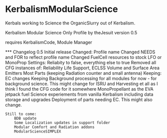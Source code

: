# KerbalismModularScience
Kerbals working to Science the OrganicSlurry out of Kerbalism.

Kerbalism Modular Science Only Profile by theJesuit
version 0.5

requires KerbalismCode, Module Manager

*** Changelog 0.5 Initial release
	Changed:
		Profile name
		Changed NEEDS and FOR to reflect profile name
		Changed FuelCell resources to stock LFO or MonoProp
		Settings: Reliabity to false, everything else to true
	Removed all CFG instances of:
		Reliability
		Life Support, ECLSS
		Volume and Surface Area
		Emitters
		Most Parts (keeping Radiation counter and small antenna)
	Keeping:
		EC changes
		Keeping Background processing for all modules for now - for background science.  This might change for ISRU and Harvesting et all as I think I found the CFG code for it somewhere
		MonoPropellant as the EVA jetpack fuel
		Science experiements from vanilla Kerbalism including data storage and upgrades
		Deployment of parts needing EC.  This might also change.
		
	Still to come:
		BDB update
		Some Localization updates in support folder
		Modular Comfort and Radiation addons
		ModularScienceSIMPLEX
